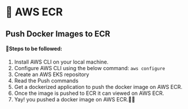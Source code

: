 # 🌻 AWS ECR

## Push Docker Images to ECR

#### 🌼Steps to be followed:

1. Install AWS CLI on your local machine.
2. Configure AWS CLI using the below command:
`` aws configure
``
3. Create an AWS EKS repository
4. Read the Push commands
5. Get a dockerized application to push the docker image on AWS ECR.
6. Once the image is pushed to ECR it can viewed on AWS ECR.
7. Yay! you pushed a docker image on AWS ECR.🎉🤟
